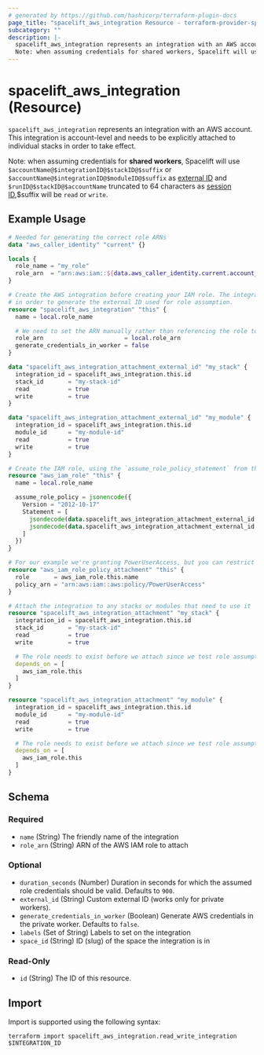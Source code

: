 ```yaml
---
# generated by https://github.com/hashicorp/terraform-plugin-docs
page_title: "spacelift_aws_integration Resource - terraform-provider-spacelift"
subcategory: ""
description: |-
  spacelift_aws_integration represents an integration with an AWS account. This integration is account-level and needs to be explicitly attached to individual stacks in order to take effect.
  Note: when assuming credentials for shared workers, Spacelift will use $accountName@$integrationID@$stackID@$suffix or $accountName@$integrationID@$moduleID@$suffix as external ID https://docs.aws.amazon.com/IAM/latest/UserGuide/id_roles_create_for-user_externalid.html and $runID@$stackID@$accountName truncated to 64 characters as session ID https://docs.aws.amazon.com/STS/latest/APIReference/API_AssumeRole,$suffix will be read or write.
---
```


# spacelift_aws_integration (Resource)

`spacelift_aws_integration` represents an integration with an AWS account. This integration is account-level and needs to be explicitly attached to individual stacks in order to take effect.

Note: when assuming credentials for **shared workers**, Spacelift will use `$accountName@$integrationID@$stackID@$suffix` or `$accountName@$integrationID@$moduleID@$suffix` as [external ID](https://docs.aws.amazon.com/IAM/latest/UserGuide/id_roles_create_for-user_externalid.html) and `$runID@$stackID@$accountName` truncated to 64 characters as [session ID](https://docs.aws.amazon.com/STS/latest/APIReference/API_AssumeRole),$suffix will be `read` or `write`.

## Example Usage

```terraform
# Needed for generating the correct role ARNs
data "aws_caller_identity" "current" {}

locals {
  role_name = "my_role"
  role_arn  = "arn:aws:iam::${data.aws_caller_identity.current.account_id}:role/${local.role_name}"
}

# Create the AWS integration before creating your IAM role. The integration needs to exist
# in order to generate the external ID used for role assumption.
resource "spacelift_aws_integration" "this" {
  name = local.role_name

  # We need to set the ARN manually rather than referencing the role to avoid a circular dependency
  role_arn                       = local.role_arn
  generate_credentials_in_worker = false
}

data "spacelift_aws_integration_attachment_external_id" "my_stack" {
  integration_id = spacelift_aws_integration.this.id
  stack_id       = "my-stack-id"
  read           = true
  write          = true
}

data "spacelift_aws_integration_attachment_external_id" "my_module" {
  integration_id = spacelift_aws_integration.this.id
  module_id      = "my-module-id"
  read           = true
  write          = true
}

# Create the IAM role, using the `assume_role_policy_statement` from the data source.
resource "aws_iam_role" "this" {
  name = local.role_name

  assume_role_policy = jsonencode({
    Version = "2012-10-17"
    Statement = [
      jsondecode(data.spacelift_aws_integration_attachment_external_id.my_stack.assume_role_policy_statement),
      jsondecode(data.spacelift_aws_integration_attachment_external_id.my_module.assume_role_policy_statement),
    ]
  })
}

# For our example we're granting PowerUserAccess, but you can restrict this to whatever you need.
resource "aws_iam_role_policy_attachment" "this" {
  role       = aws_iam_role.this.name
  policy_arn = "arn:aws:iam::aws:policy/PowerUserAccess"
}

# Attach the integration to any stacks or modules that need to use it
resource "spacelift_aws_integration_attachment" "my_stack" {
  integration_id = spacelift_aws_integration.this.id
  stack_id       = "my-stack-id"
  read           = true
  write          = true

  # The role needs to exist before we attach since we test role assumption during attachment.
  depends_on = [
    aws_iam_role.this
  ]
}

resource "spacelift_aws_integration_attachment" "my_module" {
  integration_id = spacelift_aws_integration.this.id
  module_id      = "my-module-id"
  read           = true
  write          = true

  # The role needs to exist before we attach since we test role assumption during attachment.
  depends_on = [
    aws_iam_role.this
  ]
}
```

<!-- schema generated by tfplugindocs -->
## Schema

### Required

- `name` (String) The friendly name of the integration
- `role_arn` (String) ARN of the AWS IAM role to attach

### Optional

- `duration_seconds` (Number) Duration in seconds for which the assumed role credentials should be valid. Defaults to `900`.
- `external_id` (String) Custom external ID (works only for private workers).
- `generate_credentials_in_worker` (Boolean) Generate AWS credentials in the private worker. Defaults to `false`.
- `labels` (Set of String) Labels to set on the integration
- `space_id` (String) ID (slug) of the space the integration is in

### Read-Only

- `id` (String) The ID of this resource.

## Import

Import is supported using the following syntax:

```shell
terraform import spacelift_aws_integration.read_write_integration $INTEGRATION_ID
```
